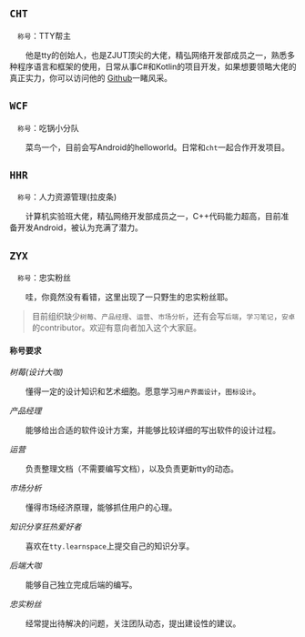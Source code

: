 ## `CHT`

&emsp;`称号`：TTY帮主

&emsp;&emsp;他是tty的创始人，也是ZJUT顶尖的大佬，精弘网络开发部成员之一，熟悉多种程序语言和框架的使用，日常从事C#和Kotlin的项目开发，如果想要领略大佬的真正实力，你可以访问他的
[Github](https://github.com/h1542462994)一睹风采。

## `WCF`

&emsp;`称号`：吃锅小分队

&emsp;&emsp;菜鸟一个，目前会写Android的helloworld。日常和`cht`一起合作开发项目。

## `HHR`

&emsp;`称号`：人力资源管理(拉皮条)

&emsp;&emsp;计算机实验班大佬，精弘网络开发部成员之一，C++代码能力超高，目前准备开发Android，被认为充满了潜力。

## `ZYX`
&emsp;`称号`：忠实粉丝

&emsp;&emsp;哇，你竟然没有看错，这里出现了一只野生的忠实粉丝耶。

> 目前组织缺少`树莓`、`产品经理`、`运营`、`市场分析`，还有会写`后端`，`学习笔记`，`安卓`的contributor。欢迎有意向者加入这个大家庭。

#### 称号要求

*树莓(设计大咖)*

&emsp;&emsp;懂得一定的设计知识和艺术细胞。愿意学习`用户界面设计`，`图标设计`。

*产品经理*

&emsp;&emsp;能够给出合适的软件设计方案，并能够比较详细的写出软件的设计过程。

*运营*

&emsp;&emsp;负责整理文档（不需要编写文档），以及负责更新tty的动态。

*市场分析*

&emsp;&emsp;懂得市场经济原理，能够抓住用户的心理。

*知识分享狂热爱好者*

&emsp;&emsp;喜欢在`tty.learnspace`上提交自己的知识分享。

*后端大咖*

&emsp;&emsp;能够自己独立完成后端的编写。

*忠实粉丝*

&emsp;&emsp;经常提出待解决的问题，关注团队动态，提出建设性的建议。
